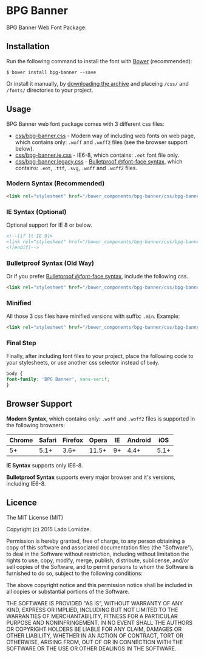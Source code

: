 # BPG Banner

BPG Banner Web Font Package.


## Installation


Run the following command to install the font with [Bower](http://bower.io) (recommended):

```
$ bower install bpg-banner --save
```

Or install it manually, by [downloading the archive](https://github.com/web-fonts/bpg-banner/archive/master.zip) and placeing `/css/` and `/fonts/` directories to your project.


## Usage

BPG Banner web font package comes with 3 different css files:

* [css/bpg-banner.css](https://github.com/web-fonts/bpg-banner/tree/master/css/bpg-banner.css) - Modern way of including web fonts on web page, which contains only: `.woff` and `.woff2` files (see the browser support below).
* [css/bpg-banner.ie.css](https://github.com/web-fonts/bpg-banner/tree/master/css/bpg-banner.ie.css) - IE6-8, which contains: `.eot` font file only.
* [css/bpg-banner.legacy.css](https://github.com/web-fonts/bpg-banner/tree/master/css/bpg-banner.legacy.css) - [Bulletproof @font-face syntax](http://www.paulirish.com/2009/bulletproof-font-face-implementation-syntax/), which contains: `.eot`, `.ttf`, `.svg`, `.woff` and `.woff2` files.

### Modern Syntax (Recommended)

```html
<link rel="stylesheet" href="/bower_components/bpg-banner/css/bpg-banner.css">
```

### IE Syntax (Optional)

Optional support for IE 8 or below.

```html
<!--[if lt IE 9]>
<link rel="stylesheet" href="/bower_components/bpg-banner/css/bpg-banner.ie.css">
<![endif]-->
```

### Bulletproof Syntax (Old Way)

Or if you prefer [Bulletproof @font-face syntax](http://www.paulirish.com/2009/bulletproof-font-face-implementation-syntax/), include the following css.

```html
<link rel="stylesheet" href="/bower_components/bpg-banner/css/bpg-banner.legacy.css">
```

### Minified

All those 3 css files have minified versions with suffix: `.min`. Example:

```html
<link rel="stylesheet" href="/bower_components/bpg-banner/css/bpg-banner.min.css">
```

### Final Step

Finally, after including font files to your project, place the following code to your stylesheets, or use another css selector instead of `body`.

```css
body {
font-family: 'BPG Banner', sans-serif;
}
```

## Browser Support

**Modern Syntax**, which contains only: `.woff` and `.woff2` files is supported in the following browsers:

| Chrome | Safari | Firefox | Opera | IE | Android |  iOS  |
| ------ | ------ | ------- | ----- | -- | ------- | ----- |
| 5+     | 5.1+   | 3.6+    | 11.5+ | 9+ | 4.4+    | 5.1+  |

**IE Syntax** supports only IE6-8.

**Bulletproof Syntax** supports every major browser and it's versions, including IE6-8.

## Licence

The MIT License (MIT)

Copyright (c) 2015 Lado Lomidze.

Permission is hereby granted, free of charge, to any person obtaining a copy
of this software and associated documentation files (the "Software"), to deal
in the Software without restriction, including without limitation the rights
to use, copy, modify, merge, publish, distribute, sublicense, and/or sell
copies of the Software, and to permit persons to whom the Software is
furnished to do so, subject to the following conditions:

The above copyright notice and this permission notice shall be included in
all copies or substantial portions of the Software.

THE SOFTWARE IS PROVIDED "AS IS", WITHOUT WARRANTY OF ANY KIND, EXPRESS OR
IMPLIED, INCLUDING BUT NOT LIMITED TO THE WARRANTIES OF MERCHANTABILITY,
FITNESS FOR A PARTICULAR PURPOSE AND NONINFRINGEMENT. IN NO EVENT SHALL THE
AUTHORS OR COPYRIGHT HOLDERS BE LIABLE FOR ANY CLAIM, DAMAGES OR OTHER
LIABILITY, WHETHER IN AN ACTION OF CONTRACT, TORT OR OTHERWISE, ARISING FROM,
OUT OF OR IN CONNECTION WITH THE SOFTWARE OR THE USE OR OTHER DEALINGS IN
THE SOFTWARE.